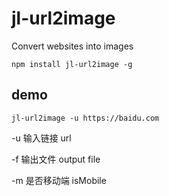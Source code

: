 # jl-url2image

Convert websites into images
```
npm install jl-url2image -g
```
## demo
```
jl-url2image -u https://baidu.com
```
-u 输入链接 url

-f 输出文件 output file

-m 是否移动端 isMobile




